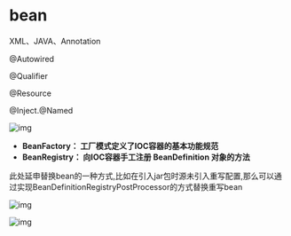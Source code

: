 # bean

XML、JAVA、Annotation

@Autowired

@Qualifier

@Resource

@Inject.@Named



![img](https://cdn.jsdelivr.net/gh/wang-jie-2020/images/spring-framework-ioc-source-2.png)

+ **BeanFactory： 工厂模式定义了IOC容器的基本功能规范**
+ **BeanRegistry： 向IOC容器手工注册 BeanDefinition 对象的方法**

此处延申替换bean的一种方式,比如在引入jar包时源未引入重写配置,那么可以通过实现BeanDefinitionRegistryPostProcessor的方式替换重写bean



![img](https://cdn.jsdelivr.net/gh/wang-jie-2020/images/spring-framework-ioc-source-71.png)



![img](https://cdn.jsdelivr.net/gh/wang-jie-2020/images/spring-framework-ioc-source-51.png)

